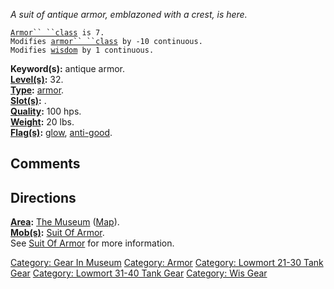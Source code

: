 *A suit of antique armor, emblazoned with a crest, is here.*

[`Armor`` ``class`](Armor_Values "wikilink")` is 7.`  
`Modifies `[`armor`` ``class`](Armor_Class "wikilink")` by -10 continuous.`  
`Modifies `[`wisdom`](Wisdom "wikilink")` by 1 continuous.`

**Keyword(s):** antique armor.  
**[Level(s)](Object_Level "wikilink"):** 32.  
**[Type](:Category:_Object_Types "wikilink"):**
[armor](:Category:_Armor "wikilink").  
**[Slot(s)](Object_Slots "wikilink"):** <worn on body>.  
**[Quality](Object_Quality "wikilink"):** 100 hps.  
**[Weight](Object_Weight "wikilink"):** 20 lbs.  
**[Flag(s)](:Category:_Object_Flags "wikilink"):**
[glow](Glow_Flag "wikilink"), [anti-good](Anti-Good_Flag "wikilink").  

## Comments

## Directions

**[Area](:Category:_Areas "wikilink"):** [The
Museum](:Category:_Museum "wikilink") ([Map](Museum_Map "wikilink")).  
**[Mob(s)](:Category:_Mobs "wikilink"):** [Suit Of
Armor](Suit_Of_Armor "wikilink").  
See [Suit Of Armor](Suit_Of_Armor "wikilink") for more information.  

[Category: Gear In Museum](Category:_Gear_In_Museum "wikilink")
[Category: Armor](Category:_Armor "wikilink") [Category: Lowmort 21-30
Tank Gear](Category:_Lowmort_21-30_Tank_Gear "wikilink") [Category:
Lowmort 31-40 Tank Gear](Category:_Lowmort_31-40_Tank_Gear "wikilink")
[Category: Wis Gear](Category:_Wis_Gear "wikilink")
